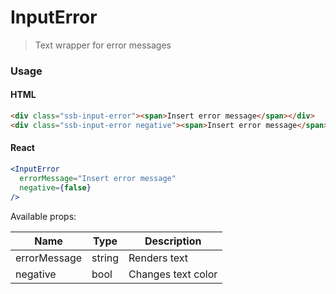 InputError
========

> Text wrapper for error messages

### Usage

#### HTML

```html
<div class="ssb-input-error"><span>Insert error message</span></div>
<div class="ssb-input-error negative"><span>Insert error message</span></div>
```

#### React

```jsx harmony
<InputError
  errorMessage="Insert error message"
  negative={false}
/>
```

Available props:

| Name       | Type           | Description  |
| ---------- | ------------- | ----- |
| errorMessage | string | Renders text |
| negative | bool | Changes text color |
